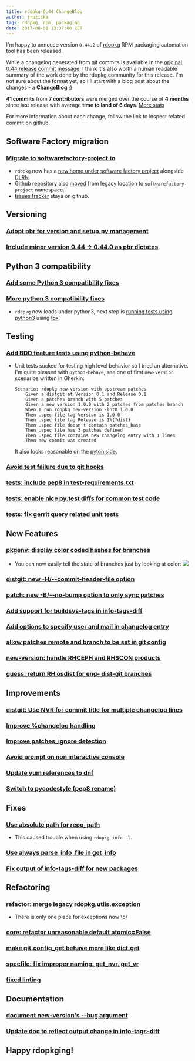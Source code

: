 ```yaml
---
title: rdopkg-0.44 ChangeBlog
author: jruzicka
tags: rdopkg, rpm, packaging
date: 2017-08-01 13:37:00 CET
---
```


I'm happy to annouce version `0.44.2` of [rdopkg][] RPM packaging automation
tool has been released.

While a changelog generated from git commits is available in the
[original 0.44 release commit
message](https://github.com/softwarefactory-project/rdopkg/commit/08a50f175e955c204ead625e2ae6ec2c0cb34005),
I think it's also worth a human readable summary of the work done by the rdopkg
community for this release. I'm not sure about the format yet, so I'll start
with a blog post about the changes - a **ChangeBlog** ;)

**41 commits** from **7 contributors** were merged over the course of **4
months** since last release with average **time to land of 6 days**.
[More stats](https://softwarefactory-project.io/repoxplorer/project.html?pid=rdopkg&dfrom=03/15/2017&dto=07/26/2017)

For more information about each change, follow the link to inspect related
commit on github.


## Software Factory migration
### [Migrate to softwarefactory-project.io](https://github.com/softwarefactory-project/rdopkg/commit/f76bbd6)

* `rdopkg` now has a 
[new home under software factory project](https://softwarefactory-project.io/repoxplorer/project.html?pid=rdopkg)
alongside [DLRN](https://softwarefactory-project.io/repoxplorer/project.html?pid=DLRN).
* Github repository also
[moved](https://github.com/softwarefactory-project/rdopkg) from legacy
location to `softwarefactory-project` namespace.
* [Issues tracker](https://github.com/softwarefactory-project/rdopkg/issues) stays on github.

## Versioning
### [Adopt pbr for version and setup.py management](https://github.com/softwarefactory-project/rdopkg/commit/efc76e8)
### [Include minor version 0.44 -> 0.44.0 as pbr dictates](https://github.com/softwarefactory-project/rdopkg/commit/da0c244)


## Python 3 compatibility
### [Add some Python 3 compatibility fixes](https://github.com/softwarefactory-project/rdopkg/commit/374c200)
### [More python 3 compatibility fixes](https://github.com/softwarefactory-project/rdopkg/commit/ef1e5d2)

* `rdopkg` now loads under python3, next step is
[running tests using python3](https://github.com/softwarefactory-project/rdopkg/issues/119)
using
[tox](https://github.com/softwarefactory-project/rdopkg/issues/134).


## Testing
### [Add BDD feature tests using python-behave](https://github.com/softwarefactory-project/rdopkg/commit/fc82a19)
* Unit tests sucked for testing high level behavior so I tried an alternative.
  I'm quite pleased with `python-behave`, see one of first `new-version` scenarios
  written in Gherkin:

      Scenario: rdopkg new-version with upstream patches
          Given a distgit at Version 0.1 and Release 0.1
          Given a patches branch with 5 patches
          Given a new version 1.0.0 with 2 patches from patches branch
          When I run rdopkg new-version -lntU 1.0.0
          Then .spec file tag Version is 1.0.0
          Then .spec file tag Release is 1%{?dist}
          Then .spec file doesn't contain patches_base
          Then .spec file has 3 patches defined
          Then .spec file contains new changelog entry with 1 lines
          Then new commit was created
  
  It also looks reasonable on the [pyton side](https://github.com/softwarefactory-project/rdopkg/blob/master/features/steps/distgit.py).

### [Avoid test failure due to git hooks](https://github.com/softwarefactory-project/rdopkg/commit/6a7798a)
### [tests: include pep8 in test-requirements.txt](https://github.com/softwarefactory-project/rdopkg/commit/e7f8bc0)
### [tests: enable nice py.test diffs for common test code](https://github.com/softwarefactory-project/rdopkg/commit/10c7ec0)
### [tests: fix gerrit query related unit tests](https://github.com/softwarefactory-project/rdopkg/commit/5dd6d7b)




## New Features
### [pkgenv: display color coded hashes for branches](https://github.com/softwarefactory-project/rdopkg/commit/5e04ff2)

* You can now easily tell the state of branches just by looking at color:
  ![](/images/blog/rdopkg_pkgenv_0.44.png)

### [distgit: new -H/--commit-header-file option](https://github.com/softwarefactory-project/rdopkg/commit/bdb4b6d)
### [patch: new -B/--no-bump option to only sync patches](https://github.com/softwarefactory-project/rdopkg/commit/f19034b)
### [Add support for buildsys-tags in info-tags-diff](https://github.com/softwarefactory-project/rdopkg/commit/78d720a)
### [Add options to specify user and mail in changelog entry](https://github.com/softwarefactory-project/rdopkg/commit/eda5364)
### [allow patches remote and branch to be set in git config](https://github.com/softwarefactory-project/rdopkg/commit/ddffd01)
### [new-version: handle RHCEPH and RHSCON products](https://github.com/softwarefactory-project/rdopkg/commit/9e39355)
### [guess: return RH osdist for eng- dist-git branches](https://github.com/softwarefactory-project/rdopkg/commit/cad86d4)


## Improvements
### [distgit: Use NVR for commit title for multiple changelog lines](https://github.com/softwarefactory-project/rdopkg/commit/caedd0a)
### [Improve %changelog handling](https://github.com/softwarefactory-project/rdopkg/commit/7a18680)
### [Improve patches\_ignore detection](https://github.com/softwarefactory-project/rdopkg/commit/63ff940)
### [Avoid prompt on non interactive console](https://github.com/softwarefactory-project/rdopkg/commit/0901114)
### [Update yum references to dnf](https://github.com/softwarefactory-project/rdopkg/commit/9f31803)
### [Switch to pycodestyle (pep8 rename)](https://github.com/softwarefactory-project/rdopkg/commit/efc76e8)


## Fixes
### [Use absolute path for repo\_path](https://github.com/softwarefactory-project/rdopkg/commit/c66d154)
* This caused trouble when using `rdopkg info -l`.

### [Use always parse\_info\_file in get\_info](https://github.com/softwarefactory-project/rdopkg/commit/d7123f0)
### [Fix output of info-tags-diff for new packages](https://github.com/softwarefactory-project/rdopkg/commit/2f6d8f3)

## Refactoring
### [refactor: merge legacy rdopkg.utils.exception](https://github.com/softwarefactory-project/rdopkg/commit/2c0d003)
* There is only one place for exceptions now \o/

### [core: refactor unreasonable default atomic=False](https://github.com/softwarefactory-project/rdopkg/commit/05b2a5b)
### [make git.config\_get behave more like dict.get](https://github.com/softwarefactory-project/rdopkg/commit/e13b207)
### [specfile: fix improper naming: get\_nvr, get\_vr](https://github.com/softwarefactory-project/rdopkg/commit/2fde4ad)
### [fixed linting](https://github.com/softwarefactory-project/rdopkg/commit/0804cae)


## Documentation
### [document new-version's --bug argument](https://github.com/softwarefactory-project/rdopkg/commit/c0643fe)
### [Update doc to reflect output change in info-tags-diff](https://github.com/softwarefactory-project/rdopkg/commit/9dc102a)


## Happy rdopkging!

[rdopkg]: https://github.com/openstack-packages/rdopkg
